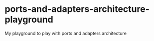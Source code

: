 # ports-and-adapters-architecture-playground

My playground to play with ports and adapters architecture
